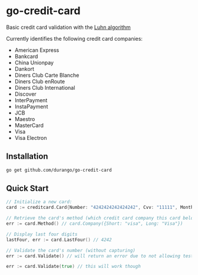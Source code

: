 # go-credit-card

Basic credit card validation with the [Luhn algorithm](http://en.wikipedia.org/wiki/Luhn_algorithm)

Currently identifies the following credit card companies:
* American Express
* Bankcard
* China Unionpay
* Dankort
* Diners Club Carte Blanche
* Diners Club enRoute
* Diners Club International
* Discover
* InterPayment
* InstaPayment
* JCB
* Maestro
* MasterCard
* Visa
* Visa Electron

## Installation

```bash
go get github.com/durango/go-credit-card
```

## Quick Start

```go
// Initialize a new card:
card := creditcard.Card{Number: "4242424242424242", Cvv: "11111", Month: "02", Year: "2016"}

// Retrieve the card's method (which credit card company this card belongs to)
err := card.Method() // card.Company({Short: "visa", Long: "Visa"})

// Display last four digits
lastFour, err := card.LastFour() // 4242

// Validate the card's number (without capturing)
err := card.Validate() // will return an error due to not allowing test cards

err := card.Validate(true) // this will work though
```
